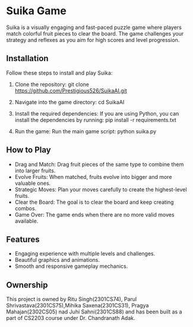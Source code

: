 # Suika Game

Suika is a visually engaging and fast-paced puzzle game where players match colorful fruit pieces to clear the board. The game challenges your strategy and reflexes as you aim for high scores and level progression.

## Installation

Follow these steps to install and play Suika:

1. Clone the repository:
   git clone https://github.com/Prestigious526/SuikaAI.git

2. Navigate into the game directory:
   cd SuikaAI

3. Install the required dependencies:
   If you are using Python, you can install the dependencies by running:
   pip install -r requirements.txt

4. Run the game:
   Run the main game script:
   python suika.py

## How to Play

- Drag and Match: Drag fruit pieces of the same type to combine them into larger fruits.
- Evolve Fruits: When matched, fruits evolve into bigger and more valuable ones.
- Strategic Moves: Plan your moves carefully to create the highest-level fruits.
- Clear the Board: The goal is to clear the board and keep creating combos.
- Game Over: The game ends when there are no more valid moves available.


## Features

- Engaging experience with multiple levels and challenges.
- Beautiful graphics and animations.
- Smooth and responsive gameplay mechanics.

## Ownership
This project is owned by Ritu Singh(2301CS74), Parul Shrivastava(2301CS75),Mihika Saxena(2301CS31), Pragya Mahajan(2302CS05) nad Juhi Sahni(2301CS88) and has been built as a part of CS2203 course under Dr. Chandranath Adak. 

